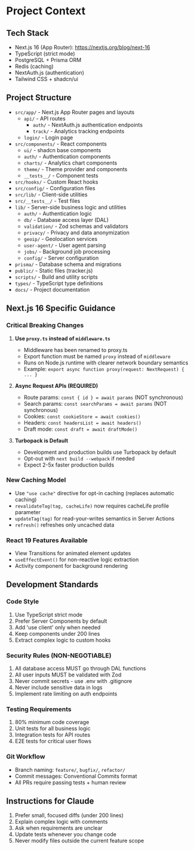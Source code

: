 # Project Context

## Tech Stack
- Next.js 16 (App Router): https://nextjs.org/blog/next-16
- TypeScript (strict mode)
- PostgreSQL + Prisma ORM
- Redis (caching)
- NextAuth.js (authentication)
- Tailwind CSS + shadcn/ui

## Project Structure
- `src/app/` - Next.js App Router pages and layouts
  - `api/` - API routes
    - `auth/` - NextAuth.js authentication endpoints
    - `track/` - Analytics tracking endpoints
  - `login/` - Login page
- `src/components/` - React components
  - `ui/` - shadcn base components
  - `auth/` - Authentication components
  - `charts/` - Analytics chart components
  - `theme/` - Theme provider and components
  - `__tests__/` - Component tests
- `src/hooks/` - Custom React hooks
- `src/config/` - Configuration files
- `src/lib/` - Client-side utilities
- `src/__tests__/` - Test files
- `lib/` - Server-side business logic and utilities
  - `auth/` - Authentication logic
  - `db/` - Database access layer (DAL)
  - `validation/` - Zod schemas and validators
  - `privacy/` - Privacy and data anonymization
  - `geoip/` - Geolocation services
  - `user-agent/` - User agent parsing
  - `jobs/` - Background job processing
  - `config/` - Server configuration
- `prisma/` - Database schema and migrations
- `public/` - Static files (tracker.js)
- `scripts/` - Build and utility scripts
- `types/` - TypeScript type definitions
- `docs/` - Project documentation

## Next.js 16 Specific Guidance

### Critical Breaking Changes
1. **Use `proxy.ts` instead of `middleware.ts`**
   - Middleware has been renamed to proxy.ts
   - Export function must be named `proxy` instead of `middleware`
   - Runs on Node.js runtime with clearer network boundary semantics
   - Example: `export async function proxy(request: NextRequest) { ... }`

2. **Async Request APIs (REQUIRED)**
   - Route params: `const { id } = await params` (NOT synchronous)
   - Search params: `const searchParams = await params` (NOT synchronous)
   - Cookies: `const cookieStore = await cookies()`
   - Headers: `const headersList = await headers()`
   - Draft mode: `const draft = await draftMode()`

3. **Turbopack is Default**
   - Development and production builds use Turbopack by default
   - Opt-out with `next build --webpack` if needed
   - Expect 2-5x faster production builds

### New Caching Model
- Use `"use cache"` directive for opt-in caching (replaces automatic caching)
- `revalidateTag(tag, cacheLife)` now requires cacheLife profile parameter
- `updateTag(tag)` for read-your-writes semantics in Server Actions
- `refresh()` refreshes only uncached data

### React 19 Features Available
- View Transitions for animated element updates
- `useEffectEvent()` for non-reactive logic extraction
- Activity component for background rendering

## Development Standards

### Code Style
1. Use TypeScript strict mode
2. Prefer Server Components by default
3. Add 'use client' only when needed
4. Keep components under 200 lines
5. Extract complex logic to custom hooks

### Security Rules (NON-NEGOTIABLE)
1. All database access MUST go through DAL functions
2. All user inputs MUST be validated with Zod
3. Never commit secrets - use .env with .gitignore
4. Never include sensitive data in logs
5. Implement rate limiting on auth endpoints

### Testing Requirements
1. 80% minimum code coverage
2. Unit tests for all business logic
3. Integration tests for API routes
4. E2E tests for critical user flows

### Git Workflow
- Branch naming: `feature/`, `bugfix/`, `refactor/`
- Commit messages: Conventional Commits format
- All PRs require passing tests + human review

## Instructions for Claude
1. Prefer small, focused diffs (under 200 lines)
2. Explain complex logic with comments
3. Ask when requirements are unclear
4. Update tests whenever you change code
5. Never modify files outside the current feature scope